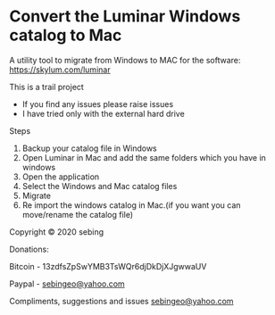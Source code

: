 # Convert the Luminar Windows catalog to Mac

A utility tool to migrate from Windows to MAC for the software:
https://skylum.com/luminar

This is a trail project
 - If you find any issues please raise issues
 - I have tried only with the external hard drive


Steps 
 1. Backup your catalog file in Windows
 2. Open Luminar in Mac and add the same folders which you have in windows
 3. Open the application
 4. Select the Windows and Mac catalog files
 5. Migrate
 6. Re import the windows catalog in Mac.(if you want you can move/rename the catalog file)
 
 
 Copyright © 2020 sebing
 
 Donations:
 
 Bitcoin - 13zdfsZpSwYMB3TsWQr6djDkDjXJgwwaUV
 
 Paypal - sebingeo@yahoo.com
 
 
 Compliments, suggestions and issues sebingeo@yahoo.com
 
